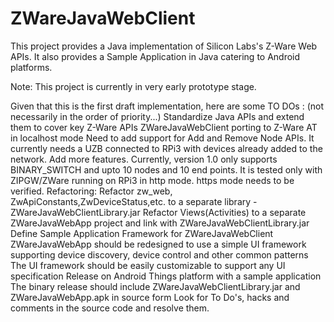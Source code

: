 # ZWareJavaWebClient
This project provides a Java implementation of Silicon Labs's Z-Ware Web APIs. It also provides a Sample Application in Java catering to Android platforms. 

Note: This project is currently in very early prototype stage.

Given that this is the first draft implementation, here are some TO DOs :
(not necessarily in the order of priority...)
Standardize Java APIs and extend them to cover key Z-Ware APIs
ZWareJavaWebClient porting to Z-Ware AT in localhost mode
Need to add support for Add and Remove Node APIs.
It currently needs a UZB connected to RPi3 with devices already added to the network.
Add more features. Currently, version 1.0 only supports BINARY_SWITCH and upto 10 nodes and 10 end points.
It is tested only with ZIPGW/ZWare running on RPi3 in http mode. https mode needs to be verified.
Refactoring: 
Refactor zw_web, ZwApiConstants,ZwDeviceStatus,etc. to a separate library - ZWareJavaWebClientLibrary.jar
Refactor Views(Activities) to a separate ZWareJavaWebApp project and link with ZWareJavaWebClientLibrary.jar
Define Sample Application Framework for ZWareJavaWebClient
ZWareJavaWebApp should be redesigned to use a simple UI framework supporting device discovery, device control and other common patterns
The UI framework should be easily customizable to support any UI specification
Release on Android Things platform with a sample application
The binary release should include ZWareJavaWebClientLibrary.jar and ZWareJavaWebApp.apk in source form
Look for To Do's, hacks and comments in the source code and resolve them.

